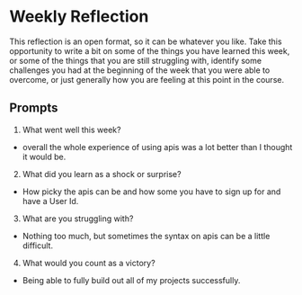 # Weekly Reflection
This reflection is an open format, so it can be whatever you like. Take this opportunity to write a bit on some of the things you have learned this week, or some of the things that you are still struggling with, identify some challenges you had at the beginning of the week that you were able to overcome, or just generally how you are feeling at this point in the course.

## Prompts
1) What went well this week?
- overall the whole experience of using apis was a lot better than I thought it would be.
2) What did you learn as a shock or surprise?
- How picky the apis can be and how some you have to sign up for and have a User Id.
3) What are you struggling with?
- Nothing too much, but sometimes the syntax on apis can be a little difficult.
4) What would you count as a victory?
- Being able to fully build out all of my projects successfully.